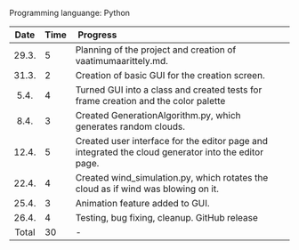 Programming languange: Python

| Date | Time | Progress |
| :----:|:-----| :-----|
| 29.3. | 5    | Planning of the project and creation of vaatimumaarittely.md. |
| 31.3. | 2    | Creation of basic GUI for the creation screen. |
| 5.4.  | 4    | Turned GUI into a class and created tests for frame creation and the color palette |
| 8.4.  | 3    | Created GenerationAlgorithm.py, which generates random clouds. |
| 12.4. | 5    | Created user interface for the editor page and integrated the cloud generator into the editor page. |
| 22.4. | 4    | Created wind_simulation.py, which rotates the cloud as if wind was blowing on it. |
| 25.4. | 3    | Animation feature added to GUI. |
| 26.4. | 4    | Testing, bug fixing, cleanup. GitHub release|
| Total | 30   | - |
